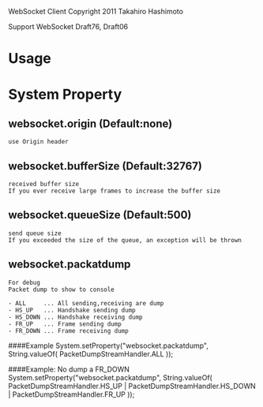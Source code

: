 WebSocket Client
Copyright 2011 Takahiro Hashimoto

Support WebSocket Draft76, Draft06

Usage
=====



System Property
===============

websocket.origin (Default:none)  
-------------------------------------------
    use Origin header

websocket.bufferSize (Default:32767)  
---------------------------------------------------
    received buffer size  
    If you ever receive large frames to increase the buffer size

 websocket.queueSize (Default:500)  
------------------------------------------------
    send queue size  
    If you exceeded the size of the queue, an exception will be thrown

 websocket.packatdump  
--------------------------------
    For debug  
    Packet dump to show to console
    
    - ALL     ... All sending,receiving are dump
    - HS_UP   ... Handshake sending dump
    - HS_DOWN ... Handshake receiving dump
    - FR_UP   ... Frame sending dump
    - FR_DOWN ... Frame receiving dump


####Example
    System.setProperty("websocket.packatdump", String.valueOf(
                                             PacketDumpStreamHandler.ALL
                                     ));

####Example: No dump a FR_DOWN    
    System.setProperty("websocket.packatdump", String.valueOf(
    		                                   PacketDumpStreamHandler.HS_UP
    		                                 | PacketDumpStreamHandler.HS_DOWN
    		                                 | PacketDumpStreamHandler.FR_UP
    	                              ));
